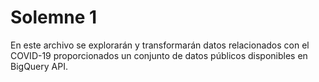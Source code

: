 # Solemne 1
En este archivo se explorarán y transformarán datos relacionados con el COVID-19 proporcionados un conjunto de datos públicos disponibles en BigQuery API. 
